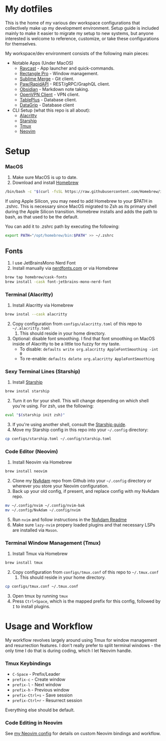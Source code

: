 # My dotfiles

This is the home of my various dev workspace configurations that collectively make up my development environment. Setup guide is included mainly to make it easier to migrate my setup to new systems, but anyone interested is welcome to reference, customize, or take these configurations for themselves.

My workspace/dev environment consists of the following main pieces:

- Notable Apps (Under MacOS)
  - [Raycast](https://www.raycast.com/) - App launcher and quick-commands.
  - [Rectangle Pro](https://rectangleapp.com/pro) - Window management.
  - [Sublime Merge](https://www.sublimemerge.com/) - Git client.
  - [Paw/RapidAPI](https://paw.cloud/) - REST/gRPC/GraphQL client.
  - [Obsidian](https://obsidian.md/) - Markdown note taking.
  - [OpenVPN Client](https://openvpn.net/client/) - VPN client.
  - [TablePlus](https://tableplus.com/) - Database client.
  - [DataGrip](https://www.jetbrains.com/datagrip/?var=light) - Database client
- CLI Setup (what this repo is all about):
  - [Alacritty](https://www.alacritty.org/)
  - [Starship](https://starship.rs/)
  - [Tmux](https://github.com/tmux/tmux/wiki/Getting-Started)
  - [Neovim](https://neovim.io/)

# Setup

### MacOS

1.  Make sure MacOS is up to date.
2.  Download and install [Homebrew](https://brew.sh/)

```bash
/bin/bash -c "$(curl -fsSL https://raw.githubusercontent.com/Homebrew/install/HEAD/install.sh)"
```

If using Apple Silicon, you may need to add Homebrew to your $PATH in .zshrc. This is necessary
since MacOS migrated to Zsh as its primary shell during the Apple Silicon transition. Homebrew installs
and adds the path to bash, as that used to be the default.

You can add it to .zshrc path by executing the following:

```bash
export PATH="/opt/homebrew/bin:$PATH" >> ~/.zshrc
```

## Fonts

1.  I use JetBrainsMono Nerd Font
2.  Install manually via [nerdfonts.com](https://www.nerdfonts.com/font-downloads) or via Homebrew

```bash
brew tap homebrew/cask-fonts
brew install -cask font-jetbrains-mono-nerd-font
```

### Terminal (Alacritty)

1.  Install Alacritty via Homebrew

```bash
brew instal --cask alacritty
```

2.  Copy configuration from `configs/alacritty.toml` of this repo to `~/.alacritty.toml`
    1. This should reside in your home directory.
3.  Optional: disable font smoothing. I find that font smoothing on MacOS inside of Alacritty to be a little too fuzzy for my taste.
    - To disable: `defaults write org.alacritty AppleFontSmoothing -int 0`
    - To re-enable: `defaults delete org.alacritty AppleFontSmoothing`

### Sexy Terminal Lines (Starship)

1.  Install [Starship](https://starship.rs/)

```bash
brew instal starship
```

2. Turn it on for your shell. This will change depending on which shell you're using. For zsh, use the following:

```bash
eval "$(starship init zsh)"
```

3. If you're using another shell, consult the [Starship guide](https://starship.rs/guide/#step-2-set-up-your-shell-to-use-starship).
4. Move my Starship config in this repo into your `~/.config` directory:

```bash
cp configs/starship.toml ~/.config/starship.toml
```

### Code Editor (Neovim)

1.  Install Neovim via Homebrew

```bash
brew install neovim
```

2. Clone my [NvAdam](https://github.com/adamtmorgan/NvAdam) repo from Github into your `~/.config` directory or wherever you store your Neovim configuration.
3. Back up your old config, if present, and replace config with my NvAdam repo.

```bash
mv ~/.config/nvim ~/.config/nvim-bak
mv ~/.config/NvAdam ~/.config/nvim
```

5. Run `nvim` and follow instructions in the [NvAdam Readme](https://github.com/adamtmorgan/NvAdam)
6. Make sure `lazy-nvim` propery loaded plugins and that necessary LSPs are installed via `Mason`.

### Terminal Window Management (Tmux)

1.  Install Tmux via Homebrew

```bash
brew install tmux
```

2.  Copy configuration from `configs/tmux.conf` of this repo to `~/.tmux.conf`
    1. This should reside in your home directory.

```bash
cp configs/tmux.conf ~/.tmux.conf
```

3.  Open tmux by running `tmux`
4.  Press `Ctrl+Space`, which is the mapped prefix for this config, followed by `I` to install plugins.

# Usage and Workflow

My workflow revolves largely around using Tmux for window management and resurrection features. I don't really prefer to split terminal windows - the only time I do that is during coding, which I let Neovim handle.

### Tmux Keybindings

- `C-Space` - Prefix/Leader
- `prefix-c` - Create window
- `prefix-l` - Next window
- `prefix-h` - Previous window
- `prefix-Ctrl+s` - Save session
- `prefix-Ctrl+r` - Resurrect session

Everything else should be default.

### Code Editing in Neovim

See [my Neovim config](https://github.com/adamtmorgan/NvAdam) for details on custom Neovim bindings and workflow.
